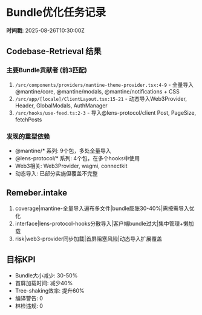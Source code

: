 # Bundle优化任务记录

**时间戳**: 2025-08-26T10:30:00Z  

## Codebase-Retrieval 结果

### 主要Bundle贡献者 (前3匹配)
1. `/src/components/providers/mantine-theme-provider.tsx:4-9` - 全量导入@mantine/core, @mantine/modals, @mantine/notifications + CSS
2. `/src/app/[locale]/ClientLayout.tsx:15-21` - 动态导入Web3Provider, Header, GlobalModals, AuthManager
3. `/src/hooks/use-feed.ts:2-3` - 导入@lens-protocol/client Post, PageSize, fetchPosts

### 发现的重型依赖
- @mantine/* 系列: 9个包，多处全量导入
- @lens-protocol/* 系列: 4个包，在多个hooks中使用  
- Web3相关: Web3Provider, wagmi, connectkit
- 动态导入: 已部分实施但覆盖不完整

## Remeber.intake
1. coverage|mantine-全量导入遍布多文件|bundle膨胀30-40%|需按需导入优化
2. interface|lens-protocol-hooks分散导入|客户端bundle过大|集中管理+懒加载  
3. risk|web3-provider同步加载|首屏阻塞风险|动态导入扩展覆盖

## 目标KPI
- Bundle大小减少: 30-50%
- 首屏加载时间: 减少40%  
- Tree-shaking效率: 提升60%
- 编译警告: 0
- 林检违规: 0